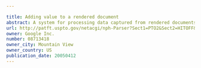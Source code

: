 ```yaml
---

title: Adding value to a rendered document
abstract: A system for processing data captured from rendered documents is described.
url: http://patft.uspto.gov/netacgi/nph-Parser?Sect1=PTO2&Sect2=HITOFF&p=1&u=%2Fnetahtml%2FPTO%2Fsearch-adv.htm&r=1&f=G&l=50&d=PALL&S1=08713418&OS=08713418&RS=08713418
owner: Google Inc.
number: 08713418
owner_city: Mountain View
owner_country: US
publication_date: 20050412
---
```

